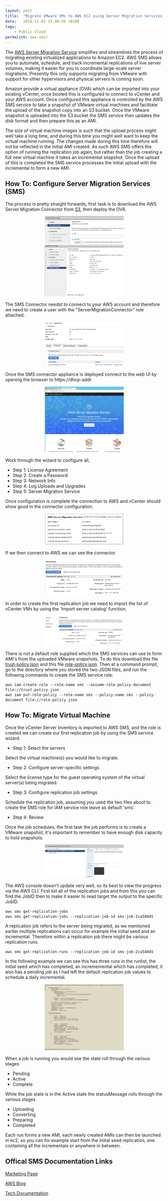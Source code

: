 ```yaml
---
layout: post
title:  "Migrate VMware VMs to AWS EC2 using Server Migration Services (SMS)"
date:   2016-11-01 15:40:56 +0100
tags:
    - Public Cloud
permalink: aws-sms/
---
```

The [AWS Server Migration Service](https://aws.amazon.com/server-migration-service/) simplifies and streamlines the process of migrating existing virtualized applications to Amazon EC2. AWS SMS allows you to automate, schedule, and track incremental replications of live server volumes, making it easier for you to coordinate large-scale server migrations. Presently this only supports migrating from VMware with support for other hypervisors and physical servers is coming soon.

Amazon provide a virtual appliance (OVA) which can be imported into your existing vCenter, once booted this is configured to connect to vCenter and your AWS account. Once configured this appliance is controlled by the AWS SMS service to take a snapshot of VMware virtual machines and facilitate the upload of the snapshot copy into an S3 bucket.  Once the VMware snapshot is uploaded into the S3 bucket the SMS service then updates the disk format and then prepare this as an AMI.

The size of virtual machine images is such that the upload process might well take a long time, and during this time you might well want to keep the virtual machine running. The changes made during this time therefore will not be reflected in the initial AMI created. As such AWS SMS offers the option of running the replication job again, but rather than the job creating a full new virtual machine it takes an incremental snapshot.  Once the upload of this is completed the SMS service processes the initial upload with the incremental to form a new AMI.

How To: Configure Server Migration Services (SMS)
------------------------------------------------
The process is pretty straight forwards,  first task is to download the AWS Server Migration Connector from [S3](https://s3.amazonaws.com/sms-connector/AWS-SMS-Connector.ova), then deploy the OVA.  
<center><img src="/images/aws-sms-ova-deploy.jpeg" width="50%"></center>

<center><img src="/images/aws-sms-ova-deploy-final.jpeg" width="50%"></center>

The SMS Connector needst to connect to your AWS account and therefore we need to create a user with the "ServerMigrationConnector" role attached.
<center><img src="/images/aws-sms-account.jpeg" width="50%"></center>

Once the SMS connector appliance is deployed connect to the web UI by opening the browser to https://dhcp-addr
<center><img src="/images/aws-sma-cfg-wiz.jpeg" width="50%"></center>

Work through the wizard to configure all,

* Step 1: License Agreement
* Step 2: Create a Password
* Step 3: Network Info
* Step 4: Log Uploads and Upgrades
* Step 5: Server Migration Service

Once configuration is complete the connection to AWS and vCenter should show good in the connector configuration.
<center><img src="/images/aws-sma-cfg-complete.jpeg" width="50%"></center>

If we then connect to AWS we can see the connector.
<center><img src="/images/aws-sma-cfg-complete-console.jpeg" width="50%"></center>

In order to create the first replication job we need to import the list of vCenter VMs by using the 'Import server catalog' function.
<center><img src="/images/aws-sma-import.jpeg" width="50%"></center>

There is not a default role supplied which the SMS services can use to form AMI's from the uploaded VMware snapshots. To do this download this file [trust-policy.json](/attachments/trust-policy.json) and this file [role-policy.json](/attachments/role-policy.json). Then at a command prompt, go to the directory where you stored the two JSON files, and run the following commands to create the SMS service role:  

    aws iam create-role --role-name sms --assume-role-policy-document file://trust-policy.json
    aws iam put-role-policy --role-name sms --policy-name sms --policy-document file://role-policy.json

How To: Migrate Virtual Machine
-----------------------

Once the vCenter Server Inventory is imported to AWS SMS, and the role is created we can create our first replication job by using the SMS service wizard.

* Step 1: Select the servers

Select the virtual machine(s) you would like to migrate.

* Step 2: Configure server-specific settings

Select the license type for the guest operating system of the virtual server(s) being migrated.

* Step 3: Configure replication job settings

Schedule the replication job, assuming you used the two files about to create the SMS role for IAM service role leave as default 'sms'.

* Step 4: Review

Once the job schedules,  the first task the job performs is to create a VMware snapshot, it's important to remember to have enough disk capacity to hold snapshots.
<center><img src="/images/aws-sms-seed-snapshot.jpeg" width="50%"></center>

The AWS console doesn't update very well, so its best to view the progress via the AWS CLI. First list all of the replication jobs and from this you can find the JobID then to make it easier to read target the output to the specific JobID.

    aws sms get-replication-jobs  
    aws sms get-replication-jobs --replication-job-id sms-job-2ca54045  

A replication job refers to the server being migrated,  as we mentioned earlier multiple replications can occur for example the initial seed and an incremental.  Therefore within a replication job there might be various replication runs.

    aws sms get-replication-runs --replication-job-id sms-job-2ca54045  

In the following example we can see this has three runs in the runlist, the initial seed which has completed, an incrememental which has completed, it also has a pending job as I had left the default replication job values to schedule a daily incremental.

<center><img src="/images/aws-sms-repl-runs.jpeg" width="50%"></center>

When a job is running you would see the state roll through the various stages

* Pending  
* Active  
* Complete  

While the job state is in the Active state the statusMessage rolls through the various stages  

* Uploading  
* Converting  
* Preparing  
* Completed  

Each run forms a new AMI, each newly created AMIs can then be launched in ec2, so you can for example start from the initial seed replication, one containing all the incrementals or anywhere in between.

Offical SMS Documentation Links
-----------------

[Marketing Page](https://aws.amazon.com/server-migration-service/)  

[AWS Blog](https://aws.amazon.com/blogs/aws/new-aws-server-migration-service/)  

[Tech Documentation](http://docs.aws.amazon.com/ServerMigration/latest/userguide/server-migration.html)  
